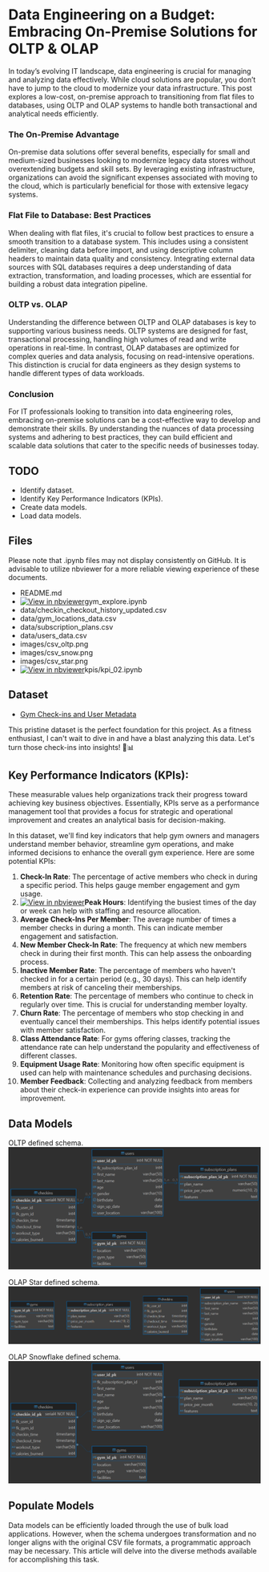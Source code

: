 # Data Engineering on a Budget: Embracing On-Premise Solutions for OLTP & OLAP

In today’s evolving IT landscape, data engineering is crucial for managing and analyzing data effectively. While cloud solutions are popular, you don’t have to jump to the cloud to modernize your data infrastructure. This post explores a low-cost, on-premise approach to transitioning from flat files to databases, using OLTP and OLAP systems to handle both transactional and analytical needs efficiently.


### The On-Premise Advantage

On-premise data solutions offer several benefits, especially for small and medium-sized businesses looking to modernize legacy data stores without overextending budgets and skill sets. By leveraging existing infrastructure, organizations can avoid the significant expenses associated with moving to the cloud, which is particularly beneficial for those with extensive legacy systems.

### Flat File to Database: Best Practices

When dealing with flat files, it's crucial to follow best practices to ensure a smooth transition to a database system. This includes using a consistent delimiter, cleaning data before import, and using descriptive column headers to maintain data quality and consistency. Integrating external data sources with SQL databases requires a deep understanding of data extraction, transformation, and loading processes, which are essential for building a robust data integration pipeline.

### OLTP vs. OLAP

Understanding the difference between OLTP and OLAP databases is key to supporting various business needs. OLTP systems are designed for fast, transactional processing, handling high volumes of read and write operations in real-time. In contrast, OLAP databases are optimized for complex queries and data analysis, focusing on read-intensive operations. This distinction is crucial for data engineers as they design systems to handle different types of data workloads.

### Conclusion

For IT professionals looking to transition into data engineering roles, embracing on-premise solutions can be a cost-effective way to develop and demonstrate their skills. By understanding the nuances of data processing systems and adhering to best practices, they can build efficient and scalable data solutions that cater to the specific needs of businesses today.


## TODO
- Identify dataset.
- Identify Key Performance Indicators (KPIs).
- Create data models.
- Load data models.

## Files
Please note that .ipynb files may not display consistently on GitHub. It is advisable to utilize nbviewer for a more reliable viewing experience of these documents.

- README.md
- [![View in nbviewer](https://img.shields.io/badge/View%20in-nbviewer-orange?logo=jupyter)](https://nbviewer.org/github/walkandride/csv_to_db/blob/main/gym_explore.ipynb)gym_explore.ipynb
- data/checkin_checkout_history_updated.csv
- data/gym_locations_data.csv
- data/subscription_plans.csv
- data/users_data.csv
- images/csv_oltp.png
- images/csv_snow.png
- images/csv_star.png
- [![View in nbviewer](https://img.shields.io/badge/View%20in-nbviewer-orange?logo=jupyter)](https://github.com/walkandride/csv_to_db/blob/main/kpis/kpi_02.ipynb)kpis/kpi_02.ipynb

## Dataset
- [Gym Check-ins and User Metadata](https://www.kaggle.com/datasets/mexwell/gym-check-ins-and-user-metadata)

This pristine dataset is the perfect foundation for this project. As a fitness enthusiast, I can't wait to dive in and have a blast analyzing this data. Let's turn those check-ins into insights! 💪📊


## Key Performance Indicators (KPIs):
These measurable values help organizations track their progress toward achieving key business objectives. Essentially, KPIs serve as a performance management tool that provides a focus for strategic and operational improvement and creates an analytical basis for decision-making.

In this dataset, we'll find key indicators that help gym owners and managers understand member behavior, streamline gym operations, and make informed decisions to enhance the overall gym experience.  Here are some potential KPIs:

1. **Check-In Rate**: The percentage of active members who check in during a specific period. This helps gauge member engagement and gym usage.
2. [![View in nbviewer](https://img.shields.io/badge/View%20in-nbviewer-orange?logo=jupyter)](https://github.com/walkandride/csv_to_db/blob/main/kpis/kpi_02.ipynb)**Peak Hours**: Identifying the busiest times of the day or week can help with staffing and resource allocation.
3. **Average Check-Ins Per Member**: The average number of times a member checks in during a month. This can indicate member engagement and satisfaction.
4. **New Member Check-In Rate**: The frequency at which new members check in during their first month. This can help assess the onboarding process.
5. **Inactive Member Rate**: The percentage of members who haven't checked in for a certain period (e.g., 30 days). This can help identify members at risk of canceling their memberships.
6. **Retention Rate**: The percentage of members who continue to check in regularly over time. This is crucial for understanding member loyalty.
7. **Churn Rate**: The percentage of members who stop checking in and eventually cancel their memberships. This helps identify potential issues with member satisfaction.
8. **Class Attendance Rate**: For gyms offering classes, tracking the attendance rate can help understand the popularity and effectiveness of different classes.
9. **Equipment Usage Rate**: Monitoring how often specific equipment is used can help with maintenance schedules and purchasing decisions.
10. **Member Feedback**: Collecting and analyzing feedback from members about their check-in experience can provide insights into areas for improvement.


## Data Models
OLTP defined schema.
![Normalized schema](./images/csv_oltp.png)

OLAP Star defined schema.
![Star schema](./images/csv_star.png) 

OLAP Snowflake defined schema.
![Snowflake schema](./images/csv_snow.png) 


## Populate Models
Data models can be efficiently loaded through the use of bulk load applications. However, when the schema undergoes transformation and no longer aligns with the original CSV file formats, a programmatic approach may be necessary. This article will delve into the diverse methods available for accomplishing this task.
